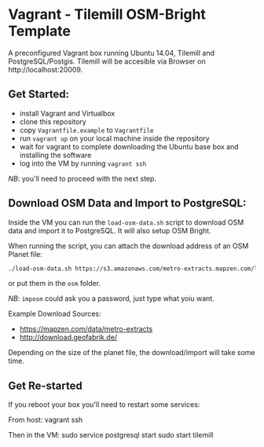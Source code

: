 # Vagrant - Tilemill OSM-Bright Template

A preconfigured Vagrant box running Ubuntu 14.04, Tilemill and PostgreSQL/Postgis.
Tilemill will be accesible via Browser on http://localhost:20009.

## Get Started:

- install Vagrant and Virtualbox
- clone this repository
- copy `Vagrantfile.example` to `Vagrantfile`
- run `vagrant up` on your local machine inside the repository
- wait for vagrant to complete downloading the Ubuntu base box and installing the software
- log into the VM by running `vagrant ssh`

*NB*: you'll need to proceed with the next step.

## Download OSM Data and Import to PostgreSQL:

Inside the VM you can run the `load-osm-data.sh` script to download OSM
data and import it to PostgreSQL. It will also setup OSM Bright.

When running the script, you can attach the download address of an OSM Planet file:

```bash
./load-osm-data.sh https://s3.amazonaws.com/metro-extracts.mapzen.com/leipzig_germany.osm.pbf
```

or put them in the `osm` folder.

*NB*: `imposm` could ask you a password, just type what yoiu want.

Example Download Sources:

- https://mapzen.com/data/metro-extracts
- http://download.geofabrik.de/

Depending on the size of the planet file, the download/import will take
some time.

## Get Re-started

If you reboot your box you'll need to restart some services:

From host:
    vagrant ssh

Then in the VM:
    sudo service postgresql start
    sudo start tilemill


